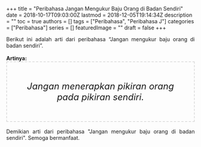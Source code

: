 +++
title = "Peribahasa Jangan Mengukur Baju Orang di Badan Sendiri"
date = 2018-10-17T09:03:00Z
lastmod = 2018-12-05T19:14:34Z
description = ""
toc = true
authors = []
tags = ["Peribahasa", "Peribahasa J"]
categories = ["Peribahasa"]
series = []
featuredImage = ""
draft = false
+++

<div dir="ltr" style="text-align: left;" trbidi="on"><div style="text-align: justify;">Berikut ini adalah arti dari peribahasa “Jangan mengukur baju orang di badan sendiri”.</div><br /><div style="text-align: justify;"><b>Artinya:</b></div><div style="border: 2px dashed #ddd; font-size: 24px; height: auto; margin: 0 auto; padding: 50px; text-align: center; width: auto;"><i>Jangan menerapkan pikiran orang pada pikiran sendiri.</i></div><div style="text-align: justify;"><br /></div><div style="text-align: justify;">Demikian arti dari peribahasa "Jangan mengukur baju orang di badan sendiri". Semoga bermanfaat.</div></div>
